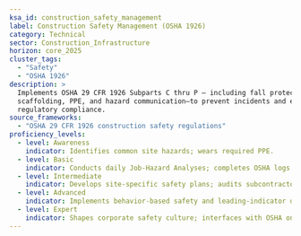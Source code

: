 ```yaml
---
ksa_id: construction_safety_management
label: Construction Safety Management (OSHA 1926)
category: Technical
sector: Construction_Infrastructure
horizon: core_2025
cluster_tags:
  - "Safety"
  - "OSHA 1926"
description: >
  Implements OSHA 29 CFR 1926 Subparts C thru P — including fall protection, trenching,
  scaffolding, PPE, and hazard communication—to prevent incidents and ensure
  regulatory compliance.
source_frameworks:
  - "OSHA 29 CFR 1926 construction safety regulations"
proficiency_levels:
  - level: Awareness
    indicator: Identifies common site hazards; wears required PPE.
  - level: Basic
    indicator: Conducts daily Job-Hazard Analyses; completes OSHA logs.
  - level: Intermediate
    indicator: Develops site-specific safety plans; audits subcontractor compliance.
  - level: Advanced
    indicator: Implements behavior-based safety and leading-indicator dashboards.
  - level: Expert
    indicator: Shapes corporate safety culture; interfaces with OSHA on VPP status.
---
```

